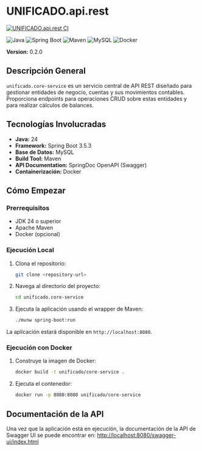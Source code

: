 # UNIFICADO.api.rest

[![UNIFICADO.api.rest CI](https://github.com/ETEREA-services/UNIFICADO.api.rest/actions/workflows/maven.yml/badge.svg?branch=main)](https://github.com/ETEREA-services/UNIFICADO.api.rest/actions/workflows/maven.yml)

![Java](https://img.shields.io/badge/Java-24-blue.svg?logo=openjdk&logoColor=white) ![Spring Boot](https://img.shields.io/badge/Spring%20Boot-3.5.3-brightgreen.svg?logo=spring&logoColor=white) ![Maven](https://img.shields.io/badge/build-Maven-red.svg?logo=apache-maven&logoColor=white) ![MySQL](https://img.shields.io/badge/MySQL-blue.svg?logo=mysql&logoColor=white) ![Docker](https://img.shields.io/badge/Docker-blue.svg?logo=docker&logoColor=white)

**Version:** 0.2.0

## Descripción General

`unificado.core-service` es un servicio central de API REST diseñado para gestionar entidades de negocio, cuentas y sus movimientos contables. Proporciona endpoints para operaciones CRUD sobre estas entidades y para realizar cálculos de balances.

## Tecnologías Involucradas

- **Java:** 24
- **Framework:** Spring Boot 3.5.3
- **Base de Datos:** MySQL
- **Build Tool:** Maven
- **API Documentation:** SpringDoc OpenAPI (Swagger)
- **Containerización:** Docker

## Cómo Empezar

### Prerrequisitos

- JDK 24 o superior
- Apache Maven
- Docker (opcional)

### Ejecución Local

1. Clona el repositorio:
   ```sh
   git clone <repository-url>
   ```
2. Navega al directorio del proyecto:
   ```sh
   cd unificado.core-service
   ```
3. Ejecuta la aplicación usando el wrapper de Maven:
   ```sh
   ./mvnw spring-boot:run
   ```
La aplicación estará disponible en `http://localhost:8080`.

### Ejecución con Docker

1. Construye la imagen de Docker:
   ```sh
   docker build -t unificado/core-service .
   ```
2. Ejecuta el contenedor:
   ```sh
   docker run -p 8080:8080 unificado/core-service
   ```

## Documentación de la API

Una vez que la aplicación está en ejecución, la documentación de la API de Swagger UI se puede encontrar en:
[http://localhost:8080/swagger-ui/index.html](http://localhost:8080/swagger-ui/index.html)
